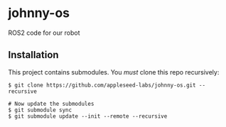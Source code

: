 # johnny-os
ROS2 code for our robot

## Installation

This project contains submodules. You *must* clone this repo recursively:

```
$ git clone https://github.com/appleseed-labs/johnny-os.git --recursive

# Now update the submodules
$ git submodule sync
$ git submodule update --init --remote --recursive
```